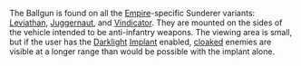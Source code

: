 The Ballgun is found on all the [Empire](../terminology/Empire.md)-specific
Sunderer variants: [Leviathan](../vehicles/Leviathan.md),
[Juggernaut](../vehicles/Juggernaut.md), and
[Vindicator](../vehicles/Vindicator.md). They are mounted on the sides of the
vehicle intended to be anti-infantry weapons. The viewing area is small, but if
the user has the [Darklight](../implants/Darklight.md)
[Implant](../implants/Implants.md) enabled, [cloaked](../armor/Infiltration_Suit.md)
enemies are visible at a longer range than would be possible with the implant
alone.



